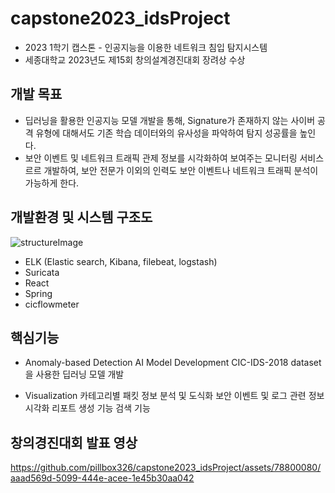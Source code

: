 # capstone2023_idsProject
- 2023 1학기 캡스톤 - 인공지능을 이용한 네트워크 침입 탐지시스템
- 세종대학교 2023년도 제15회 창의설계경진대회 장려상 수상

## 개발 목표
- 딥러닝을 활용한 인공지능 모델 개발을 통해, Signature가 존재하지 않는 사이버 공격 유형에 대해서도 기존 학습 데이터와의 유사성을 파악하여 탐지 성공률을 높인다.
- 보안 이벤트 및 네트워크 트래픽 관제 정보를 시각화하여 보여주는 모니터링 서비스르르 개발하여, 보안 전문가 이외의 인력도 보안 이벤트나 네트워크 트래픽 분석이 가능하게 한다.

## 개발환경 및 시스템 구조도 
![structureImage](https://github.com/pillbox326/capstone2023_idsProject/assets/78800080/a8c13c2f-40b7-4733-8501-70db85559da4)

- ELK (Elastic search, Kibana, filebeat, logstash) 
- Suricata 
- React 
- Spring
- cicflowmeter

## 핵심기능 
- Anomaly-based Detection AI Model Development
  CIC-IDS-2018 dataset을 사용한 딥러닝 모델 개발

- Visualization
  카테고리별 패킷 정보 분석 및 도식화
  보안 이벤트 및 로그 관련 정보 시각화
  리포트 생성 기능
  검색 기능


## 창의경진대회 발표 영상


https://github.com/pillbox326/capstone2023_idsProject/assets/78800080/aaad569d-5099-444e-acee-1e45b30aa042

